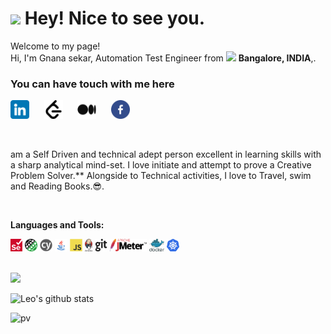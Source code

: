 <h1><img src="https://emojis.slackmojis.com/emojis/images/1531849430/4246/blob-sunglasses.gif?1531849430" width="30"/> Hey! Nice to see you.</h1>

<p>Welcome to my page! </br>Hi, I'm Gnana sekar, Automation Test Engineer from <img src="https://cdn-icons-png.flaticon.com/512/3909/3909444.png" width="13"/> <b>Bangalore, INDIA</b>,. </p>
<h3>You can have touch with me here</h3>


<p align="left">
<a href="https://www.linkedin.com/in/gnana-sekar-thangavel-sdet/" target="_blank"><img height="30" src="https://raw.githubusercontent.com/gnanasekart/gnanasekart/master/resources/png/linkedin.png?raw=true"></a>&nbsp;&nbsp;&nbsp;&nbsp;&nbsp;
<a href="https://leetcode.com/tgs69/" target="_blank"><img height="30" src="https://raw.githubusercontent.com/gnanasekart/gnanasekart/master/resources/png/leetcode.png?raw=true"></a>&nbsp;&nbsp;&nbsp;&nbsp;&nbsp;
<a href="https://" target="_blank"><img height="30" src="https://raw.githubusercontent.com/gnanasekart/gnanasekart/master/resources/png/medium.png?raw=true"></a>&nbsp;&nbsp;&nbsp;&nbsp;&nbsp;
<a href="https://www.linkedin.com/in/gnana-sekar-thangavel-sdet/" target="_blank"><img height="30" src="https://raw.githubusercontent.com/gnanasekart/gnanasekart/master/resources/png/facebook.png?raw=true"></a>&nbsp;&nbsp;&nbsp;&nbsp;&nbsp;
<p>

<br>

am a Self Driven and technical adept person excellent in learning skills with a sharp analytical mind-set. I love initiate and attempt to prove a Creative Problem Solver.** Alongside to Technical activities, I love to Travel, swim and Reading Books.😎.

<br>

**Languages and Tools:**
<br>

<code><img height="20" src="https://raw.githubusercontent.com/gnanasekart/gnanasekart/master/resources/png/selenium.svg?raw=true"/></code>
<code><img height="20" src="https://raw.githubusercontent.com/gnanasekart/gnanasekart/master/resources/png/rest-assured.png?raw=true"/></code>
<code><img height="20" src="https://raw.githubusercontent.com/gnanasekart/gnanasekart/master/resources/png/cypress.png?raw=true"></code>
<code><img height="20" src="https://raw.githubusercontent.com/gnanasekart/gnanasekart/master/resources/png/java.png?raw=true"/></code>
<code><img height="20" src="https://raw.githubusercontent.com/gnanasekart/gnanasekart/master/resources/png/javascript.png?raw=true"/></code>
<code><img height="20" src="https://raw.githubusercontent.com/gnanasekart/gnanasekart/master/resources/png/jenkins.png?raw=true"/></code>
<code><img height="20" src="https://raw.githubusercontent.com/gnanasekart/gnanasekart/master/resources/png/git.png?raw=true"/></code>
<code><img height="20" src="https://raw.githubusercontent.com/gnanasekart/gnanasekart/master/resources/png/jmeter.png?raw=true"/></code>
<code><img height="20" src="https://raw.githubusercontent.com/gnanasekart/gnanasekart/master/resources/png/docker.png?raw=true"/></code>
<code><img height="20" src="https://raw.githubusercontent.com/gnanasekart/gnanasekart/master/resources/png/kubermetes.png?raw=true"/></code>

<br>

  
<img src="https://raw.githubusercontent.com/gnanasekart/DSA_Practice/master/profile-summary-card-output/default/1-repos-per-language.svg">

![Leo's github stats](https://github-readme-stats.vercel.app/api?username=gnanasekart&show_icons=true&theme=dracula&hide=stars,issues)
  
![pv](https://pageview.vercel.app/?github_user=gnanasekart)



